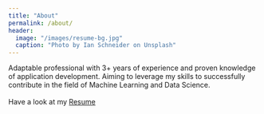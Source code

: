 ```yaml
---
title: "About"
permalink: /about/
header:
  image: "/images/resume-bg.jpg"
  caption: "Photo by Ian Schneider on Unsplash"
---
```


Adaptable professional with 3+ years of experience and proven knowledge of application development. Aiming to leverage my skills to successfully contribute in the field of Machine Learning and Data Science.<br>
<br>
Have a look at my [Resume](/_pages/resume.html)<br>
